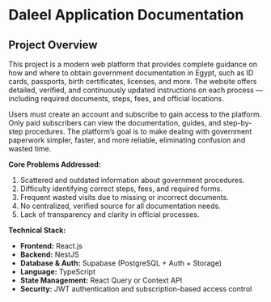 # Daleel Application Documentation

## Project Overview
This project is a modern web platform that provides complete guidance on how and where to obtain government documentation in Egypt, such as ID cards, passports, birth certificates, licenses, and more.
The website offers detailed, verified, and continuously updated instructions on each process — including required documents, steps, fees, and official locations.

Users must create an account and subscribe to gain access to the platform.
Only paid subscribers can view the documentation, guides, and step-by-step procedures.
The platform’s goal is to make dealing with government paperwork simpler, faster, and more reliable, eliminating confusion and wasted time.

**Core Problems Addressed:**
1. Scattered and outdated information about government procedures.
2. Difficulty identifying correct steps, fees, and required forms.
3. Frequent wasted visits due to missing or incorrect documents.
4. No centralized, verified source for all documentation needs.
5. Lack of transparency and clarity in official processes.

**Technical Stack:**
- **Frontend:** React.js  
- **Backend:** NestJS  
- **Database & Auth:** Supabase (PostgreSQL + Auth + Storage)  
- **Language:** TypeScript  
- **State Management:** React Query or Context API  
- **Security:** JWT authentication and subscription-based access control  
